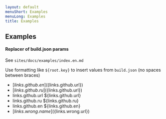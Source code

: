 ```yaml
layout: default
menuShort: Examples
menuLong: Examples
title: Examples
```
<!--config-->
## Examples

#### Replacer of build.json params

See `sites/docs/examples/index.en.md`

Use formatting  like `${root.key}`  to insert values from `build.json` (no spaces between braces) 

- [${links.github.en}](${links.github.url})
- [${links.github.ru}](${links.github.url})
- links.github.url ${links.github.url} 
- links.github.ru ${links.github.ru}
- links.github.en ${links.github.en}
- [${links.wrong.name}](${links.wrong.url})
